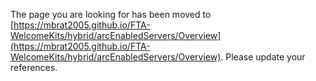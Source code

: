 The page you are looking for has been moved to [https://mbrat2005.github.io/FTA-WelcomeKits/hybrid/arcEnabledServers/Overview](https://mbrat2005.github.io/FTA-WelcomeKits/hybrid/arcEnabledServers/Overview). Please update your references.
